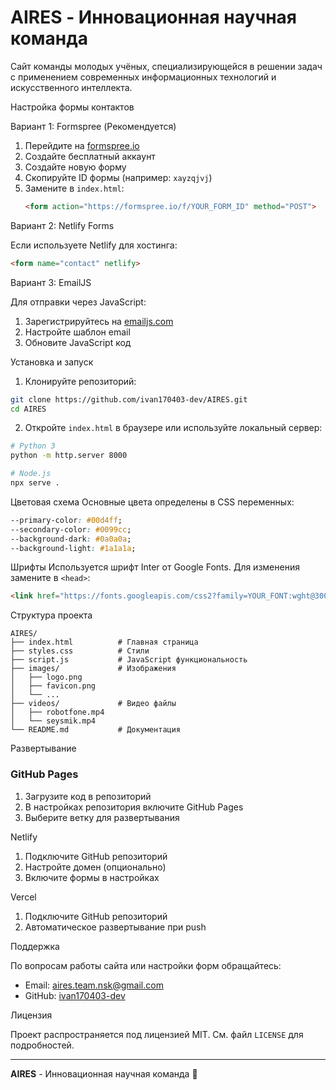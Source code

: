 # AIRES - Инновационная научная команда

Сайт команды молодых учёных, специализирующейся в решении задач с применением современных информационных технологий и искусственного интеллекта.


Настройка формы контактов

Вариант 1: Formspree (Рекомендуется)

1. Перейдите на [formspree.io](https://formspree.io)
2. Создайте бесплатный аккаунт
3. Создайте новую форму
4. Скопируйте ID формы (например: `xayzqjvj`)
5. Замените в `index.html`:
   ```html
   <form action="https://formspree.io/f/YOUR_FORM_ID" method="POST">
   ```

Вариант 2: Netlify Forms

Если используете Netlify для хостинга:
```html
<form name="contact" netlify>
```

Вариант 3: EmailJS

Для отправки через JavaScript:
1. Зарегистрируйтесь на [emailjs.com](https://emailjs.com)
2. Настройте шаблон email
3. Обновите JavaScript код

Установка и запуск

1. Клонируйте репозиторий:
```bash
git clone https://github.com/ivan170403-dev/AIRES.git
cd AIRES
```

2. Откройте `index.html` в браузере или используйте локальный сервер:
```bash
# Python 3
python -m http.server 8000

# Node.js
npx serve .
```

Цветовая схема
Основные цвета определены в CSS переменных:
```css
--primary-color: #00d4ff;
--secondary-color: #0099cc;
--background-dark: #0a0a0a;
--background-light: #1a1a1a;
```

Шрифты
Используется шрифт Inter от Google Fonts. Для изменения замените в `<head>`:
```html
<link href="https://fonts.googleapis.com/css2?family=YOUR_FONT:wght@300;400;500;600;700&display=swap" rel="stylesheet">
```

Структура проекта

```
AIRES/
├── index.html          # Главная страница
├── styles.css          # Стили
├── script.js           # JavaScript функциональность
├── images/             # Изображения
│   ├── logo.png
│   ├── favicon.png
│   └── ...
├── videos/             # Видео файлы
│   ├── robotfone.mp4
│   └── seysmik.mp4
└── README.md           # Документация
```

Развертывание

### GitHub Pages
1. Загрузите код в репозиторий
2. В настройках репозитория включите GitHub Pages
3. Выберите ветку для развертывания

Netlify
1. Подключите GitHub репозиторий
2. Настройте домен (опционально)
3. Включите формы в настройках

Vercel
1. Подключите GitHub репозиторий
2. Автоматическое развертывание при push

Поддержка

По вопросам работы сайта или настройки форм обращайтесь:
- Email: aires.team.nsk@gmail.com
- GitHub: [ivan170403-dev](https://github.com/ivan170403-dev)

Лицензия

Проект распространяется под лицензией MIT. См. файл `LICENSE` для подробностей.

---

**AIRES** - Инновационная научная команда 🚀

